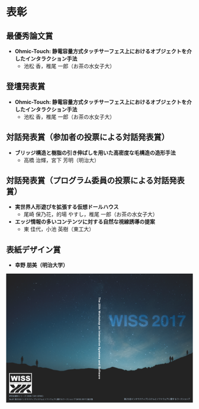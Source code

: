 # 表彰

## 最優秀論文賞

- __Ohmic-Touch: 静電容量方式タッチサーフェス上におけるオブジェクトを介したインタラクション手法__
  - 池松 香，椎尾 一郎（お茶の水女子大）

## 登壇発表賞

- __Ohmic-Touch: 静電容量方式タッチサーフェス上におけるオブジェクトを介したインタラクション手法__
  - 池松 香，椎尾 一郎（お茶の水女子大）

## 対話発表賞（参加者の投票による対話発表賞）

- __ブリッジ構造と樹脂の引き伸ばしを用いた高密度な毛構造の造形手法__
  - 高橋 治輝，宮下 芳明（明治大）

## 対話発表賞（プログラム委員の投票による対話発表賞）

- __実世界人形遊びを拡張する仮想ドールハウス__
  - 尾崎 保乃花，的場 やすし，椎尾 一郎（お茶の水女子大）
- __エッジ情報の多いコンテンツに対する自然な視線誘導の提案__
  - 東 佳代，小池 英樹（東工大）

## 表紙デザイン賞

- __幸野 朋美（明治大学）__

<img src="./assets/cover-design.png" class="img-fluid" />
